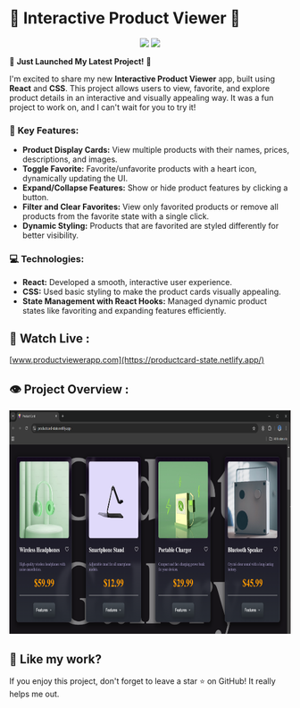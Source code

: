 # 💫 Interactive Product Viewer 💫

<p align="center"><img src="https://img.shields.io/badge/Created_By-Variable_Verse-blue"> <img src="https://img.shields.io/badge/Using-REACT + CSS-red"></p>

🎉 **Just Launched My Latest Project!** 🎉

I'm excited to share my new **Interactive Product Viewer** app, built using **React** and **CSS**. This project allows users to view, favorite, and explore product details in an interactive and visually appealing way. It was a fun project to work on, and I can't wait for you to try it!

### 🔑 **Key Features:**

- **Product Display Cards:** View multiple products with their names, prices, descriptions, and images.
- **Toggle Favorite:** Favorite/unfavorite products with a heart icon, dynamically updating the UI.
- **Expand/Collapse Features:** Show or hide product features by clicking a button.
- **Filter and Clear Favorites:** View only favorited products or remove all products from the favorite state with a single click.
- **Dynamic Styling:** Products that are favorited are styled differently for better visibility.

### 💻 **Technologies:**

- **React:** Developed a smooth, interactive user experience.
- **CSS:** Used basic styling to make the product cards visually appealing.
- **State Management with React Hooks:** Managed dynamic product states like favoriting and expanding features efficiently.

<h2>🚀 Watch Live :</h2>

[www.productviewerapp.com](https://productcard-state.netlify.app/)

<h2>👁️ Project Overview :</h2>

<img src="./src/screenshorts/Screenshot (1).png" alt="product viewer app" width="800" height="400"/>

<h2> 💖 Like my work?</h2>

If you enjoy this project, don't forget to leave a star ⭐️ on GitHub! It really helps me out.
